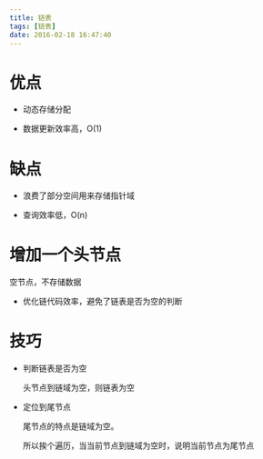 ```yaml
---
title: 链表
tags: [链表]
date: 2016-02-18 16:47:40
---
```


# 优点

-   动态存储分配

-   数据更新效率高，O(1)

# 缺点

-   浪费了部分空间用来存储指针域

-   查询效率低，O(n)

# 增加一个头节点

空节点，不存储数据

-   优化链代码效率，避免了链表是否为空的判断

# 技巧

-   判断链表是否为空

    头节点到链域为空，则链表为空

-   定位到尾节点

    尾节点的特点是链域为空。

    所以挨个遍历，当当前节点到链域为空时，说明当前节点为尾节点

